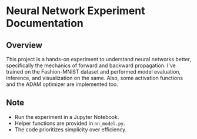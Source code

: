 # Neural Network Experiment Documentation

## Overview

This project is a hands-on experiment to understand neural networks better, specifically the mechanics of forward and backward propagation. I've trained on the Fashion-MNIST dataset and performed model evaluation, inference, and visualization on the same. Also, some activation functions and the ADAM optimizer are implemented too.

## Note

- Run the experiment in a Jupyter Notebook.
- Helper functions are provided in `nn_model.py`.
- The code prioritizes simplicity over efficiency.

